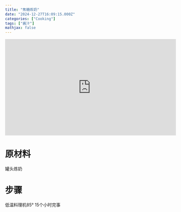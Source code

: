 ```yaml
---
title: "焦糖炼奶"
date: "2024-12-27T16:09:15.000Z"
categories: ["Cooking"]
tags: ["酱汁"]
mathjax: false
---
```


<iframe width="560" height="315" src="https://www.youtube.com/embed/no99nn5uVDs?si=INhe5PLizdNsiRip&amp;start=817" title="YouTube video player" frameborder="0" allow="accelerometer; autoplay; clipboard-write; encrypted-media; gyroscope; picture-in-picture; web-share" referrerpolicy="strict-origin-when-cross-origin" allowfullscreen></iframe>





# 原材料

罐头炼奶

# 步骤

低温料理机85° 15个小时完事




